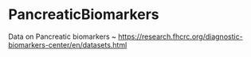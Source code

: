 # PancreaticBiomarkers
Data on Pancreatic biomarkers ~ https://research.fhcrc.org/diagnostic-biomarkers-center/en/datasets.html
